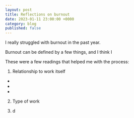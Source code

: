 ```yaml
---
layout: post
title: Reflections on burnout
date: 2023-01-11 23:00:00 +0000
category: blog
published: false
---
```


I really struggled with burnout in the past year.

Burnout can be defined by a few things, and I think I

These were a few readings that helped me with the process:

1) Relationship to work itself
- 
- 
- 

2) Type of work

3) d